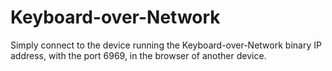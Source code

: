 # Keyboard-over-Network
 
Simply connect to the device running the Keyboard-over-Network binary IP address, with the port 6969, in the browser of another device.
